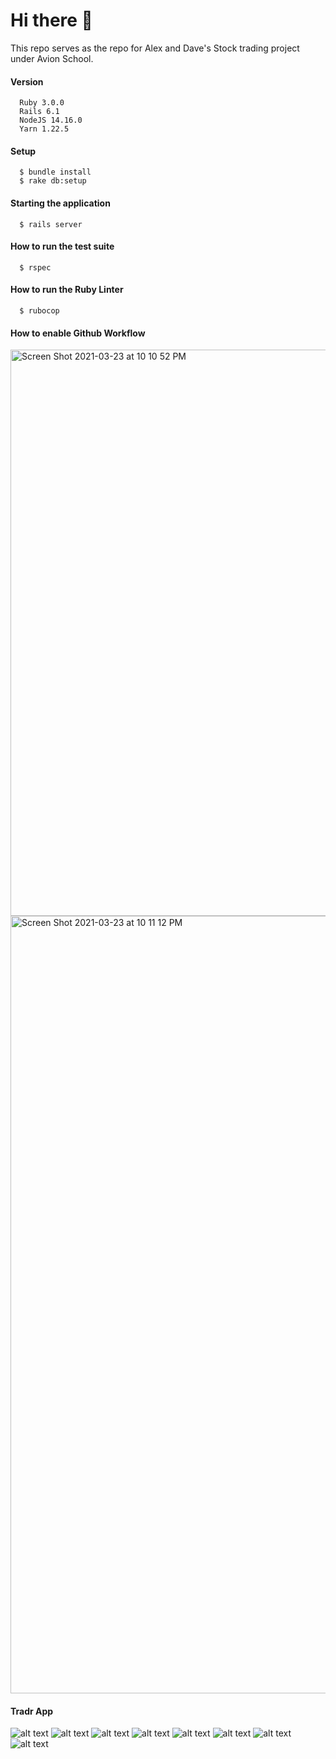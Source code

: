 # Hi there 👋

This repo serves as the repo for Alex and Dave's Stock trading project under Avion School.


#### Version

```
  Ruby 3.0.0
  Rails 6.1
  NodeJS 14.16.0
  Yarn 1.22.5
```
#### Setup

```
  $ bundle install
  $ rake db:setup
```

#### Starting the application

```
  $ rails server
```

#### How to run the test suite

```
  $ rspec
```

#### How to run the Ruby Linter

```
  $ rubocop
```

#### How to enable Github Workflow

<img width="906" alt="Screen Shot 2021-03-23 at 10 10 52 PM" src="https://user-images.githubusercontent.com/9253881/112160501-2fe2bf80-8c25-11eb-8e2b-b9508711ec70.png">

<img width="1244" alt="Screen Shot 2021-03-23 at 10 11 12 PM" src="https://user-images.githubusercontent.com/9253881/112160530-36713700-8c25-11eb-9f00-d69a3a36343f.png">



#### Tradr App

![alt text](https://i.gyazo.com/b5b8d2a1d080b83ecdcb0cf2ede8b781.png "Landing Page")
![alt text](https://i.gyazo.com/08b6b666699ca68b2f33ede96709b506.png "Sign-up Page")
![alt text](https://i.gyazo.com/1be57feb44138c8c519f11b4086364b7.png "Sign-in Page")
![alt text](https://i.gyazo.com/3b1f2410ab5d880534a51a603514910a.png "Dashboard")
![alt text](https://i.gyazo.com/53f320218aca1de8682fff68f4fce5e7.png "Marketplace")
![alt text](https://i.gyazo.com/59dfb94e6c99d607283b83dedbe8d4c8.png "Transactions")
![alt text](https://i.gyazo.com/e8b6c81e165536cb4463dde039a47e0f.png "Search")
![alt text](https://i.gyazo.com/c6d24062c6a1b590aa0b3e543716107b.png "Buy")
